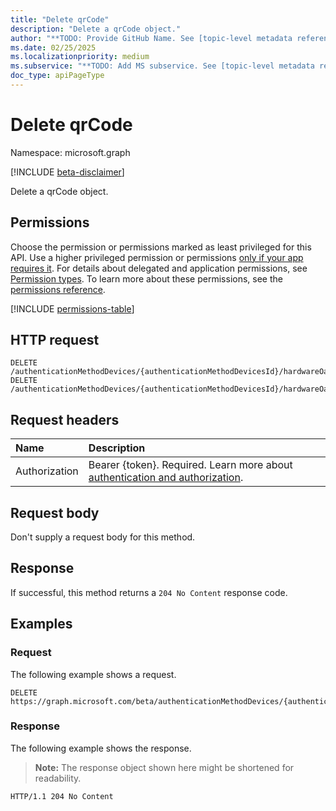 ```yaml
---
title: "Delete qrCode"
description: "Delete a qrCode object."
author: "**TODO: Provide GitHub Name. See [topic-level metadata reference](https://aka.ms/msgo?pagePath=Document-APIs/Guidelines/Metadata)**"
ms.date: 02/25/2025
ms.localizationpriority: medium
ms.subservice: "**TODO: Add MS subservice. See [topic-level metadata reference](https://aka.ms/msgo?pagePath=Document-APIs/Guidelines/Metadata)**"
doc_type: apiPageType
---
```


# Delete qrCode

Namespace: microsoft.graph

[!INCLUDE [beta-disclaimer](../../includes/beta-disclaimer.md)]

Delete a qrCode object.

## Permissions

Choose the permission or permissions marked as least privileged for this API. Use a higher privileged permission or permissions [only if your app requires it](/graph/permissions-overview#best-practices-for-using-microsoft-graph-permissions). For details about delegated and application permissions, see [Permission types](/graph/permissions-overview#permission-types). To learn more about these permissions, see the [permissions reference](/graph/permissions-reference).

<!-- {
  "blockType": "permissions",
  "name": "qrcodepinauthenticationmethod-delete-standardqrcode-permissions"
}
-->
[!INCLUDE [permissions-table](../includes/permissions/qrcodepinauthenticationmethod-delete-standardqrcode-permissions.md)]

## HTTP request

<!-- {
  "blockType": "ignored"
}
-->
``` http
DELETE /authenticationMethodDevices/{authenticationMethodDevicesId}/hardwareOathDevices/{hardwareOathTokenAuthenticationMethodDeviceId}/assignTo/authentication/qrCodePinMethod/standardQRCode/$ref
DELETE /authenticationMethodDevices/{authenticationMethodDevicesId}/hardwareOathDevices/{hardwareOathTokenAuthenticationMethodDeviceId}/assignTo/authentication/qrCodePinMethod/temporaryQRCode/$ref
```

## Request headers

|Name|Description|
|:---|:---|
|Authorization|Bearer {token}. Required. Learn more about [authentication and authorization](/graph/auth/auth-concepts).|

## Request body

Don't supply a request body for this method.

## Response

If successful, this method returns a `204 No Content` response code.

## Examples

### Request

The following example shows a request.
<!-- {
  "blockType": "request",
  "name": "delete_qrcode"
}
-->
``` http
DELETE https://graph.microsoft.com/beta/authenticationMethodDevices/{authenticationMethodDevicesId}/hardwareOathDevices/{hardwareOathTokenAuthenticationMethodDeviceId}/assignTo/authentication/qrCodePinMethod/standardQRCode
```


### Response

The following example shows the response.
>**Note:** The response object shown here might be shortened for readability.
<!-- {
  "blockType": "response",
  "truncated": true
}
-->
``` http
HTTP/1.1 204 No Content
```

